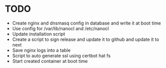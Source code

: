 # TODO

- Create nginx and dnsmasq config in database and write it at boot time
- Use config for /var/lib/nanocl and /etc/nanocl
- Update installation script
- Create a script to sign release and update it to github and update it to next
- Save nginx logs into a table
- Script to auto generate ssl using certbot hat fs
- Start created container at boot time
